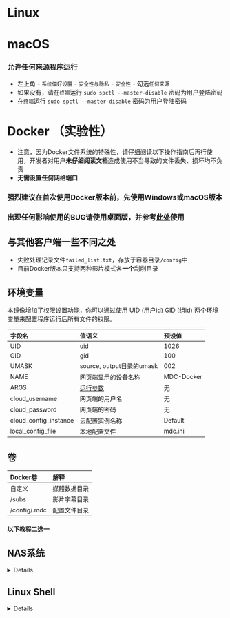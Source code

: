 # Linux

# macOS
### 允许任何来源程序运行
* 左上角 - `系统偏好设置` - `安全性与隐私` - `安全性` - 勾选`任何来源`
* 如果没有，请在`终端`运行 `sudo spctl --master-disable` 密码为用户登陆密码
* 在`终端`运行 `sudo spctl --master-disable` 密码为用户登陆密码

# Docker （实验性）
* 注意，因为Docker文件系统的特殊性，请仔细阅读以下操作指南后再行使用，开发者对用户**未仔细阅读文档**造成使用不当导致的文件丢失、损坏均不负责
* **无需设置任何网络端口**

### 强烈建议在首次使用Docker版本前，先使用Windows或macOS版本
### 出现任何影响使用的BUG请使用桌面版，并参考[此处](/chs/cloud_mount.html)使用

## 与其他客户端一些不同之处
* 失败处理记录文件`failed_list.txt`，存放于容器目录`/config`中
* 目前Docker版本只支持两种影片模式各**一个**刮削目录

## 环境变量

本镜像增加了权限设置功能，你可以通过使用 UID (用户id) GID (组id) 两个环境变量来配置程序运行后所有文件的权限。

| 字段名                   | 值语义                        | 预设值        |
|:----------------------|:---------------------------|:-----------|
| UID                   | uid                        | 1026       |
| GID                   | gid                        | 100        |
| UMASK                 | source, output目录的umask     | 002        |
| NAME                  | 网页端显示的设备名称                 | MDC-Docker |
| ARGS                  | [运行参数](/chs/cli.html#运行参数) | 无          |
| cloud_username        | 网页端的用户名                    | 无          |
| cloud_password        | 网页端的密码                     | 无          |
| cloud_config_instance | 云配置实例名称                    | Default    |
| local_config_file     | 本地配置文件                     | mdc.ini    |

## 卷
| Docker卷      | 解释     |
|:-------------|:-------|
| 自定义          | 媒體数据目录 |
| /subs        | 影片字幕目录 |
| /config/.mdc | 配置文件目录 |

#### 以下教程二选一

## NAS系统

<details>

### 简要流程
* 打开`Container Manager`下载`mvdctop/mdc`映像

* 创建容器，设置环境变量

* 根据阁下的[注册](https://docs.mvdc.top/chs/#_1-%E5%9C%A8%E7%BD%91%E9%A1%B5%E7%AB%AF%E7%9A%84%E7%94%A8%E6%88%B7%E9%9D%A2%E6%9D%BF%E6%B3%A8%E5%86%8C%E8%B4%A6%E5%8F%B7)的用户名和密码，且已经激活，填写`cloud_username`和`cloud_password`  
* 可根据需要填写`ARGS`[运行参数](/chs/cli.html#运行参数)，刮削**其他**影片则添加`-o`  
* 如指定自定义配置，则`cloud_config_instance`填写自定义云配置实例名称，`local_config_file`为在容器`/config/.mdc`对应宿主目录下的配置文件名

* DSM首个新建用户的`UID`为1026，无需设置；Unraid请设置为99  
* 其他系统：连接系统SSH，连接方法自行搜索，连接后输入`id`命令获取当前用户 `UID` `GID`，填入环境变量`UID` `GID`

* **不勾选**完成后运行此容器

* 在容器页面中，右键详情，编辑卷，`/subs`字幕目录可选

* 左侧为宿主机目录（自行设置），右侧为容器中的目录（不可变）
* 在宿主机中新建文件夹，该目录用于映射**容器内**目录`/config/.mdc`

* 保存后运行

* 第一次运行，会在`config`目录下生成`mdc.ini`文件
  阅读[这里](https://docs.mvdc.top/chs/cli.html#%E9%85%8D%E7%BD%AE%E6%96%87%E4%BB%B6)根据自身需求配置，如配置代理

* **请勿修改`[common]`下`folder`相关配置**，这是容器内的目录配置，修改会导致`源文件夹未找到`

* 第二次运行后，查看日志后如果正常，则可在运行结束后移除环境变量`cloud_username`和`cloud_password`

### 图文流程
* 打开`Container Manager`下载`mvdctop/mdc`映像
![](/images/docker/1.jpg)
![](/images/docker/2.jpg)
![](/images/docker/3.jpg)
![](/images/docker/4.jpg)
* 根据阁下的[注册](https://docs.mvdc.top/chs/#_1-%E5%9C%A8%E7%BD%91%E9%A1%B5%E7%AB%AF%E7%9A%84%E7%94%A8%E6%88%B7%E9%9D%A2%E6%9D%BF%E6%B3%A8%E5%86%8C%E8%B4%A6%E5%8F%B7)的用户名和密码，且已经激活，填写`cloud_username`和`cloud_password`  
  可根据需要填写`ARGS`[运行参数](/chs/cli.html#运行参数)    
  如果刮削或整理**其他**影片，则添加`-o`；如果要后台静默定时刮削，即[后台托管模式](/chs/cli.md)，则添加`-b`  
  如自定义其他云配置实例，则`cloud_config_instance`填写自定义云配置实例名称，`local_config_file`自定义本地配置文件

* Unraid请设置`UID`为`99`  
  其他系统：连接系统SSH，连接方法自行搜索，连接后输入`id`命令获取当前用户 `UID` `GID`，填入环境变量`UID` `GID`

![](/images/docker/id.jpg)
![](/images/docker/5.jpg)
* **不勾选**完成后运行此容器
![](/images/docker/6.jpg)
* 在容器页面中，右键详情，编辑卷
![](/images/docker/7.jpg)
* 在宿主机中新建文件夹，该目录用于映射**容器内**目录`/config/.mdc`（必选）
![](/images/docker/8.jpg)

* 默认情况下，以**移动**方式整理文件，以下方式二选一

### 移动方式整理文件

<details>

* 添加宿主中含有影片的目录，映射为Docker中的`/data`
* 默认情况下输出目录为上述目录中的`output`目录，如需要输出到其他位置，可添加宿主中其他目录，映射为Docker的`/data/output`

![](/images/docker/12.jpg)

</details>

### 链接方式整理文件


<details>

* 在[用户面板](https://user.mvdc.top)中修改`整理模式`为`链接`，点击最下方`更新配置`
* 设置左侧与右侧的数据目录为一致，且**刮削目录与输出目录在同一目录下**

![](/images/docker/13.jpg)

* 若使用硬链接，请确保刮削目录与输出目录都处于**同一硬盘分区**下

* 在下文生成的`mdc.ini`文件中修改目录配置
* `mdc.ini`中把`source_folders`为刮削目录，请勿移除`["`和`"]`
* `mdc.ini`中把`success_folder`为输出目录

```sh
source_folders = ["/video/Movies"]
success_folder = /video/output
```


</details>

---

* `/subs`字幕目录可选

* 保存后运行

* 第一次运行，会在`config`目录下生成`mdc.ini`文件，如果出现意外退出错误请忽略
* 阅读[这里](https://docs.mvdc.top/chs/cli.html#%E9%85%8D%E7%BD%AE%E6%96%87%E4%BB%B6)根据自身需求配置，如配置代理
![](/images/docker/10.jpg)
* 第二次运行后，查看日志后如果正常，则可在运行结束后移除环境变量`cloud_username`和`cloud_password`
![](/images/docker/11.jpg)

## 如果出现意外退出错误请忽略

</details>

## Linux Shell

<details>


## 首次运行
建议先将当前用户添加至Docker用户组中，具体请谷歌，免去sudo运行造成的目录权限问题

### 拉取Docker镜像
```sh
docker pull mvdctop/mdc
mkdir test output
```

### 放置测试影片，也可以用真实影片文件
该命令为创建空白测试文件
```sh
touch ./test/生化危机.2002.mp4
```

### 第一次运行，在当前`config`目录下注入默认配置文件
```sh
docker run --rm --name mdc -it \
  -v ${PWD}/config:/config/.mdc \
  mvdctop/mdc
```

此时，当前目录下的config文件夹出现mdc.ini文件，可根据自身需求，参考[配置文件](https://docs.mvdc.top/chs/cli.html)进行编辑，请勿修改mdc.ini中的**目录配置**和**token**

### 运行容器
```sh
docker run --rm --name mdc -it \
  -v ${PWD}/data:/data \
  -v ${PWD}/output:/data/output \
  -v ${PWD}/config:/config/.mdc \
  -e UID=$(stat -c %u test) \
  -e GID=$(stat -c %g test) \
  -e ARGS="" \
  -e NAME=MDC-Docker \
  -e cloud_username=USERNAME \
  -e cloud_password=PASSWORD \
  -e cloud_config_instance="Default" \
  -e local_config_file="mdc.ini" \
  mvdctop/mdc
```


## 后续运行
* 非首次运行，可以删除`cloud_username`和`cloud_password`，登录凭据已被写入配置
```sh
docker run --rm --name mdc -it \
  -v ${PWD}/data:/data \
  -v ${PWD}/output:/data/output \  
  -v ${PWD}/config:/config/.mdc \
  -e UID=$(stat -c %u test) \
  -e GID=$(stat -c %g test) \
  -e ARGS="" \
  mvdctop/mdc
```

* 如显示被踢出，则需再次输入`cloud_username`和`cloud_password`环境变量
* 如需要改名，则需要删除容器再次进行上一步的拉取，进行首次运行操作

然后你会看到如下输出，如果输出如下证明工作正常

```sh
---Setup Timezone to Asia/Shanghai---
---Checking if UID: 1000 matches user---
---Checking if GID: 1000 matches user---
usermod: no changes
---Setting umask to 002---
---Taking ownership of data...---
Checking if config file exist
Starting...
---------------------------------------------------------
                      Login Success
---------------------------------------------------------
                 Expire Date: 2XXX-01-01
---------------------------------------------------------
[*]================= Movie Data Capture =================
[*]                        7.0.3
[*]======================================================
[*] - Linux-6.2.0-1016-kvm-x86_64-with-glibc2.37
[*] - x86_64 - Python-3.11.4
[*]======================================================
[*] Current Cloud Config Instance: Default
[*]======================================================
[+] Start at 2023-XX-XX XX:XX:XX
[+] Main Working mode - 1 - Scraping
[+] Find  1  movies
[*]======================================================
[!]                - 100.% [1/1] -             XX:XX:XX
[!] [生化危机] As Name Processing for '生化危机.2002.mp4'
[+]Image Downloaded! thumb.jpg
[+]Image Downloaded! backdrop.jpg
[*]======================================================
[+]Running time 0:00:08.148  End at 2023-XX-XX XX:XX:XX
[+]All finished!!!
- Log file '/config/.mdc/logs/mdc_2023xxxxTxxxxxx.txt' saved
```

</details>

